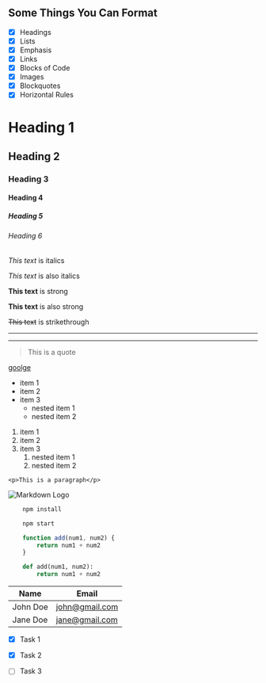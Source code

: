 ## Some Things You Can Format
* [x] Headings
* [x] Lists
* [x] Emphasis
* [x] Links
* [x] Blocks of Code
* [x] Images
* [x] Blockquotes
* [x] Horizontal Rules

<!-- Headings -->
# Heading 1
## Heading 2
### Heading 3
#### Heading 4
##### Heading 5
###### Heading 6

<!-- Italics -->
*This text* is italics

_This text_ is also italics

<!-- Strong -->
**This text** is strong

__This text__ is also strong

<!-- Strikethrough -->
~~This text~~ is strikethrough

<!-- Horizontal rules -->
---


___

<!-- Blockquote -->
> This is a quote

<!-- Links -->
[goolge](www.google.com
"hello word")

<!-- UL -->
* item 1
* item 2
* item 3
    * nested item 1
    * nested item 2

<!-- OL -->
1. item 1
1. item 2
1. item 3
    1. nested item 1
    1. nested item 2

<!-- Inline Code Block -->
`<p>This is a paragraph</p>`


<!-- Images -->
![Markdown Logo](https://markdown-here.com/img/icon256.png)

<!-- Github Markdown -->

<!-- Code Blocks -->
```bash
    npm install

    npm start
```

```javascript
    function add(num1, num2) {
        return num1 + num2
    }
```

```python
    def add(num1, num2):
        return num1 + num2
```

<!-- Tables -->
| Name      | Email          |
| --------- | -------------- |
| John Doe  | john@gmail.com |
| Jane Doe  | jane@gmail.com |

<!-- Task List -->
* [x] Task 1
* [x] Task 2
* [ ] Task 3

